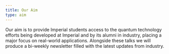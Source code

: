 ```yaml
---
title: Our Aim
type: aim
---
```


Our aim is to provide Imperial students access to the quantum technology efforts being developed at Imperial and by its alumni in industry, placing a major focus on real-world applications. Alongside these talks we will produce a bi-weekly newsletter filled with the latest updates from industry.